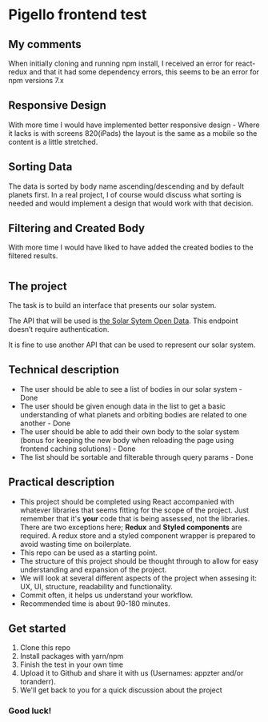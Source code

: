 # Pigello frontend test

## My comments

When initially cloning and running npm install, I received an error for react-redux and that it had some dependency errors, this seems to be an error for npm versions 7.x

## Responsive Design

With more time I would have implemented better responsive design - Where it lacks is with screens 820(iPads) the layout is the same as a mobile so the content is a little stretched.

## Sorting Data

The data is sorted by body name ascending/descending and by default planets first. In a real project, I of course would discuss what sorting is needed and would implement a design that would work with that decision.

## Filtering and Created Body

With more time I would have liked to have added the created bodies to the filtered results.

#

## The project

The task is to build an interface that presents our solar system.

The API that will be used is [the Solar Sytem Open Data](https://api.le-systeme-solaire.net/rest/). This endpoint doesn’t require authentication.

It is fine to use another API that can be used to represent our solar system.

## Technical description

- The user should be able to see a list of bodies in our solar system - Done
- The user should be given enough data in the list to get a basic understanding of what planets and orbiting bodies are related to one another - Done
- The user should be able to add their own body to the solar system (bonus for keeping the new body when reloading the page using frontend caching solutions) - Done
- The list should be sortable and filterable through query params - Done

## Practical description

- This project should be completed using React accompanied with whatever libraries that seems fitting for the scope of the project. Just remember that it's **your** code that is being assessed, not the libraries. There are two exceptions here; **Redux** and **Styled components** are required. A redux store and a styled component wrapper is prepared to avoid wasting time on boilerplate.
- This repo can be used as a starting point.
- The structure of this project should be thought through to allow for easy understanding and expansion of the project.
- We will look at several different aspects of the project when assesing it: UX, UI, structure, readability and functionality.
- Commit often, it helps us understand your workflow.
- Recommended time is about 90-180 minutes.

## Get started

1. Clone this repo
2. Install packages with yarn/npm
3. Finish the test in your own time
4. Upload it to Github and share it with us (Usernames: appzter and/or toranderr).
5. We'll get back to you for a quick discussion about the project

### Good luck!

